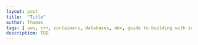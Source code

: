 ```yaml
---
layout: post
title:  "Title"
author: Thomas
tags: [ aws, c++, containers, databases, dev, guide to building with serverless aws, ios, javascript, meta, ops, python, ruby, security, serverless, swift, travel ]
description: TBD
---
```

